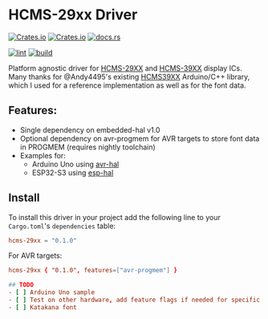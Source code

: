 # HCMS-29xx Driver

[![Crates.io](https://img.shields.io/crates/v/hcms-29xx)](https://crates.io/crates/hcms-29xx)
[![Crates.io](https://img.shields.io/crates/d/hcms-29xx)](https://crates.io/crates/hcms-29xx)
[![docs.rs](https://img.shields.io/docsrs/hcms-29xx)](https://docs.rs/hcms-29xx/latest/hcms-29xx/)

[![lint](https://github.com/nonik0/hcms-29xx/actions/workflows/lint.yml/badge.svg)](https://github.com/nonik0/hcms-29xx/actions/workflows/lint.yml)
[![build](https://github.com/nonik0/hcms-29xx/actions/workflows/build.yml/badge.svg)](https://github.com/nonik0/hcms-29xx/actions/workflows/build.yml)

Platform agnostic driver for [HCMS-29XX](https://docs.broadcom.com/doc/HCMS-29xx-Series-High-Performance-CMOS-5-x-7-Alphanumeric-Displays) and [HCMS-39XX](https://docs.broadcom.com/doc/AV02-0868EN) display ICs.  Many thanks for @Andy4495's existing [HCMS39XX](https://github.com/Andy4495/HCMS39xx) Arduino/C++ library, which I used for a reference implementation as well as for the font data.

## Features:
 * Single dependency on embedded-hal v1.0
 * Optional dependency on avr-progmem for AVR targets to store font data in PROGMEM (requires nightly toolchain)
 * Examples for:
     * Arduino Uno using [avr-hal](https://github.com/Rahix/avr-hal)
     * ESP32-S3 using [esp-hal](https://github.com/esp-rs/esp-hal)

## Install
To install this driver in your project add the following line to your `Cargo.toml`'s `dependencies` table:

```toml
hcms-29xx = "0.1.0"
```

For AVR targets:

```toml
hcms-29xx { "0.1.0", features=["avr-progmem"] }

## TODO
- [ ] Arduino Uno sample
- [ ] Test on other hardware, add feature flags if needed for specific functionality (e.g. progmem for AVR)
- [ ] Katakana font
